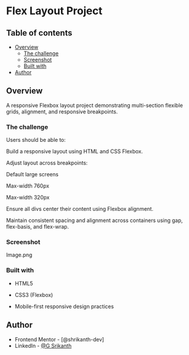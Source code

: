 # Flex Layout Project 

## Table of contents

- [Overview](#overview)
  - [The challenge](#the-challenge)
  - [Screenshot](#screenshot)
  - [Built with](#built-with)
- [Author](#author)


## Overview

A responsive Flexbox layout project demonstrating multi-section flexible grids, alignment, and responsive breakpoints.

### The challenge

Users should be able to:

Build a responsive layout using HTML and CSS Flexbox.

Adjust layout across breakpoints:

Default large screens

Max-width 760px

Max-width 320px

Ensure all divs center their content using Flexbox alignment.

Maintain consistent spacing and alignment across containers using gap, flex-basis, and flex-wrap.

### Screenshot

Image.png

### Built with

- HTML5

- CSS3 (Flexbox)

- Mobile-first responsive design practices

## Author

- Frontend Mentor - [@shrikanth-dev]
- LinkedIn - [@G Srikanth](https://www.linkedin.com/in/g-srikanth-gs)
